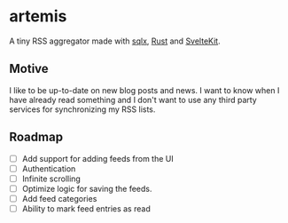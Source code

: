 # artemis
A tiny RSS aggregator made with [sqlx](https://github.com/launchbadge/sqlxhttps://github.com/launchbadge/sqlx), [Rust](https://www.rust-lang.org/) and [SvelteKit](https://kit.svelte.dev/). 

## Motive
I like to be up-to-date on new blog posts and news. I want to know when I have already read something and I don't want to use any third party services for synchronizing my RSS lists.

## Roadmap
- [ ] Add support for adding feeds from the UI
- [ ] Authentication
- [ ] Infinite scrolling
- [ ] Optimize logic for saving the feeds.
- [ ] Add feed categories
- [ ] Ability to mark feed entries as read
